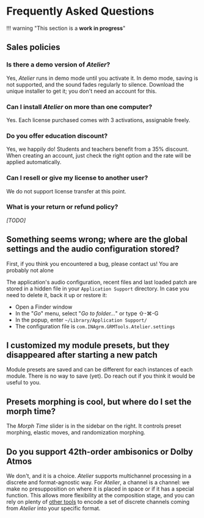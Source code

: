 # Frequently Asked Questions

!!! warning "This section is a **work in progress**"

## Sales policies

### Is there a demo version of _Atelier_?

Yes, _Atelier_ runs in demo mode until you activate it. In demo mode, saving is not supported, and
the sound fades regularly to silence. Download the unique installer to get it; you don't need an
account for this.

### Can I install _Atelier_ on more than one computer?

Yes. Each license purchased comes with 3 activations, assignable freely.

### Do you offer education discount?

Yes, we happily do! Students and teachers benefit from a 35% discount. When creating an
account, just check the right option and the rate will be applied automatically.

### Can I resell or give my license to another user?

We do not support license transfer at this point.

### What is your return or refund policy?

_[TODO]_

## Something seems wrong; where are the global settings and the audio configuration stored?

First, if you think you encountered a bug, please contact us! You are probably not alone

The application's audio configuration, recent files and last loaded patch are stored in a hidden
file in your `Application Support` directory. In case you need to delete it, back it up or restore
it:

- Open a Finder window
- In the "_Go_" menu, select "_Go to folder..._" or type ⇧-⌘-G
- In the popup, enter `~/Library/Application Support/`
- The configuration file is `com.INAgrm.GRMTools.Atelier.settings`

## I customized my module presets, but they disappeared after starting a new patch

Module presets are saved and can be different for each instances of each module. There is no way to
save (yet). Do reach out if you think it would be useful to you.

## Presets morphing is cool, but where do I set the morph time?

The _Morph Time_ slider is in the sidebar on the right. It controls preset morphing, elastic moves,
and randomization morphing.

## Do you support 42th-order ambisonics or Dolby Atmos

We don't, and it is a choice. _Atelier_ supports multichannel processing in a discrete and
format-agnostic way. For _Atelier_, a channel is a channel: we make no presupposition on where it is
placed in space or if it has a special function. This allows more flexibility at the composition
stage, and you can rely on plenty of [other tools](https://plugins.iem.at/) to encode a set of
discrete channels coming from _Atelier_ into your specific format.
